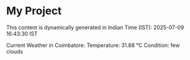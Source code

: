 # My Project

This content is dynamically generated in Indian Time (IST): 2025-07-09 16:43:30 IST


Current Weather in Coimbatore:
Temperature: 31.88 °C
Condition: few clouds
